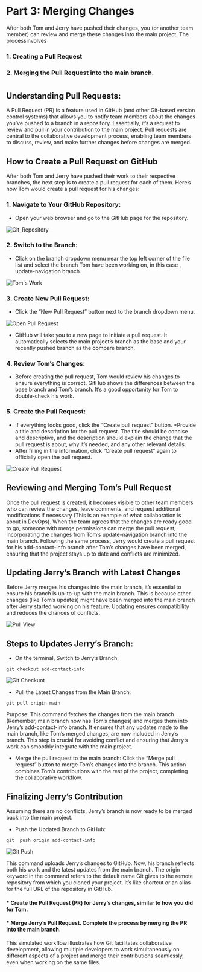 # Part 3: Merging Changes
After both Tom and Jerry have pushed their changes, you (or another team member) can review and merge these changes into the main project. The processinvolves
### 1. Creating a Pull Request
### 2. Merging the Pull Request into the main branch.
#
## Understanding Pull Requests:

A Pull Request (PR) is a feature used in GitHub (and other Git-based version control systems) that allows you to notify team members about the changes you’ve pushed to a branch in a repository. Essentially, it’s a request to review and pull in your contribution to the main project. Pull requests are central to the collaborative development process, enabling team members to discuss, review, and make further changes before changes are merged.

## How to Create a Pull Request on GitHub

After both Tom and Jerry have pushed their work to their respective branches, the next step is to create a pull request for each of them. Here’s how Tom would create a pull request for his changes:
### 1. Navigate to Your GitHub Repository:
* Open your web browser and go to the GitHub page for the repository.

![Git_Repository](img/1_github_ropo.png)
### 2. Switch to the Branch:
* Click on the branch dropdown menu near the top left corner of the file list and select the branch Tom have been working on, in this case , update-navigation branch.

![Tom's Work](img/2_Toms_work.png)
### 3. Create New Pull Request:
* Click the “New Pull Request” button next to the branch dropdown menu.

![Open Pull Request](img/3_open_pull.png)
* GitHub will take you to a new page to initiate a pull request. It automatically selects the main project’s branch as the base and your recently pushed branch as the compare branch.
### 4. Review Tom’s Changes:
* Before creating the pull request, Tom would review his changes to ensure everything is correct. GitHub shows the differences between the base branch and Tom’s branch. It’s a good opportunity for Tom to double-check his work.
### 5. Create the Pull Request:
* If everything looks good, click the “Create pull request” button.
*Provide a title and description for the pull request. The title should be concise and descriptive, and the description should explain the change that the pull request is about, why it’s needed, and any other relevant details.
* After filling in the information, click ”Create pull request” again to officially open the pull request.

![Create Pull Request](img/4_Create_pull.png)

## Reviewing and Merging Tom’s Pull Request

Once the pull request is created, it becomes visible to other team members who can review the changes, leave comments, and request additional modifications if necessary (This is an example of what collaboration is about in DevOps). When the team agrees that the changes are ready good to go, someone with merge permissions can merge the pull request, incorporating the changes from Tom’s update-navigation branch into the main branch.
Following the same process, Jerry would create a pull request for his add-contact-info branch after Tom’s changes have been merged, ensuring that the project stays up to date and conflicts are minimized.

## Updating Jerry’s Branch with Latest Changes

Before Jerry merges his changes into the main branch, it’s essential to ensure his branch is up-to-up with the main branch. This is because other changes (like Tom’s updates) might have been merged into the main branch after Jerry started working on his feature. Updating ensures compatibility and reduces the chances of conflicts.

![Pull View](img/5_pull_view.png)

## Steps to Updates Jerry’s Branch:
* On the terminal, Switch to Jerry’s Branch:
```
git checkout add-contact-info
```

![Git Checkuot](img/6_branch_switch.png)
* Pull the Latest Changes from the Main Branch:
```
git pull origin main
```
Purpose: This command fetches the changes from the main branch (Remember, main branch now has Tom’s changes) and merges them into Jerry’s add-contact-info branch. It ensures that any updates made to the main branch, like Tom’s merged changes, are now included in Jerry’s branch. This step is crucial for avoiding conflict and ensuring that Jerry’s work can smoothly integrate with the main project.
* Merge the pull request to the main branch: Click the “Merge pull request” button to merge Tom’s changes into the branch. This action combines Tom’s contributions with the rest pf the project, completing the collaborative workflow.

## Finalizing Jerry’s Contribution
Assuming there are no conflicts, Jerry’s branch is now ready to be merged back into the main project.
* Push the Updated Branch to GitHub:
```
git  push origin add-contact-info
```

![Git Push](img/8_push_pull.png)

This command uploads Jerry’s changes to GitHub. Now, his branch reflects both his work and the latest updates from the main branch.
The origin keyword in the command refers to the default name Git gives to the remote repository from which you cloned your project. It’s like shortcut or an alias for the full URL of the repository in GitHub.
#### * Create the Pull Request (PR) for Jerry’s changes, similar to how you did for Tom.
#### * Merge Jerry’s Pull Request. Complete the process by merging the PR into the main branch.
This simulated workflow illustrates how Git facilitates collaborative development, allowing multiple developers to work simultaneously on different aspects of a project and merge their contributions seamlessly, even when working on the same files.
